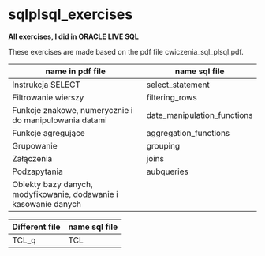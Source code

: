 # sqlplsql_exercises
**All exercises, I did in ORACLE LIVE SQL**

These exercises are made based on the pdf file cwiczenia_sql_plsql.pdf.

| name in pdf file       |  name sql file    |
|---------------------   |-------------------|
| Instrukcja SELECT      | select_statement  |
| Filtrowanie wierszy    | filtering_rows    |
| Funkcje znakowe, numerycznie i do manipulowania datami    | date_manipulation_functions |
| Funkcje agregujące     | aggregation_functions |
| Grupowanie    | grouping |
| Załączenia     | joins |
| Podzapytania   | aubqueries |
| Obiekty bazy danych, modyfikowanie, dodawanie i kasowanie danych   | |


| Different file         |  name sql file    |
|---------------------   |-------------------|
| TCL_q                  |  TCL              |


